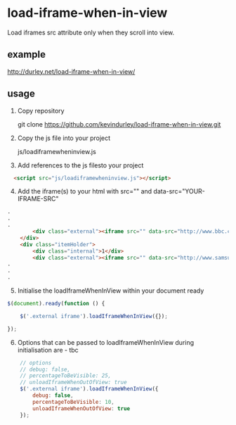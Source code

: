 # load-iframe-when-in-view
Load iframes src attribute only when they scroll into view.

## example

http://durley.net/load-iframe-when-in-view/

## usage

1) Copy repository

	git clone https://github.com/kevindurley/load-iframe-when-in-view.git

2) Copy the js file into your project

	js/loadiframewheninview.js
	
3) Add references to the js filesto your project

```html
  <script src="js/loadiframewheninview.js"></script>
```
  
4) Add the iframe(s) to your html with src="" and data-src="YOUR-IFRAME-SRC"

```html
.
.
.
        <div class="external"><iframe src="" data-src="http://www.bbc.co.uk" frameborder="0" scrolling="no" allowfullscreen=""></iframe></div>
    </div>
    <div class="itemHolder">
        <div class="internal">1</div>
        <div class="external"><iframe src="" data-src="http://www.samsung.com" frameborder="0" scrolling="no" allowfullscreen=""></iframe></div>
.
.
.
```

5) Initialise the loadIframeWhenInView within your document ready

```javascript
$(document).ready(function () {

    $('.external iframe').loadIframeWhenInView({});

});
```

6) Options that can be passed to loadIframeWhenInView during initialisation are - tbc

```javascript
    // options
    // debug: false,
    // percentageToBeVisible: 25,
    // unloadIframeWhenOutOfView: true
    $('.external iframe').loadIframeWhenInView({
        debug: false,
        percentageToBeVisible: 10,
        unloadIframeWhenOutOfView: true
    });
```



